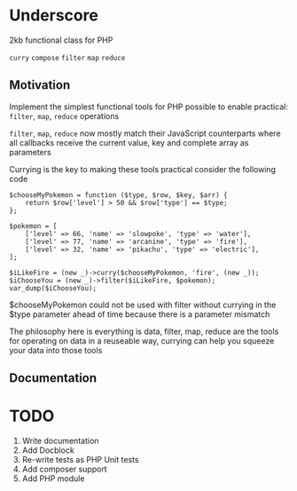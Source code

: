 # Underscore
2kb functional class for PHP


`curry`
`compose`
`filter`
`map`
`reduce`

## Motivation

Implement the simplest functional tools for PHP possible to enable practical: 
`filter`, `map`, `reduce` operations

`filter`, `map`, `reduce` now mostly match their JavaScript counterparts where all callbacks receive the current value, key and complete array as parameters


Currying is the key to making these tools practical consider the following code 

    $chooseMyPokemon = function ($type, $row, $key, $arr) {
        return $row['level'] > 50 && $row['type'] == $type;
    };
    
    $pokemon = [
        ['level' => 66, 'name' => 'slowpoke', 'type' => 'water'],
        ['level' => 77, 'name' => 'arcanine', 'type' => 'fire'],
        ['level' => 32, 'name' => 'pikachu', 'type' => 'electric'],
    ];
    
    $iLikeFire = (new _)->curry($chooseMyPokemon, 'fire', (new _));
    $iChooseYou = (new _)->filter($iLikeFire, $pokemon);
    var_dump($iChooseYou);
    
  $chooseMyPokemon could not be used with filter without currying in the $type parameter ahead of time because there is a parameter mismatch
  
  The philosophy here is everything is data, filter, map, reduce are the tools for operating on data in a reuseable way, currying can help you squeeze your data into those tools

## Documentation

# TODO

1. Write documentation 
2. Add Docblock 
3. Re-write tests as PHP Unit tests 
4. Add composer support 
5. Add PHP module
